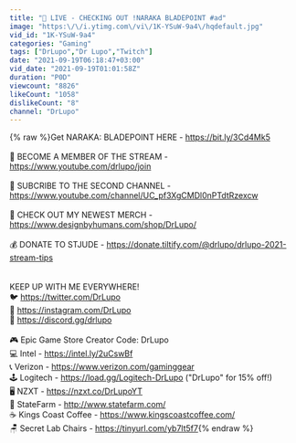 ```yaml
---
title: "🔴 LIVE - CHECKING OUT !NARAKA BLADEPOINT #ad"
image: "https:\/\/i.ytimg.com\/vi\/1K-YSuW-9a4\/hqdefault.jpg"
vid_id: "1K-YSuW-9a4"
categories: "Gaming"
tags: ["DrLupo","Dr Lupo","Twitch"]
date: "2021-09-19T06:18:47+03:00"
vid_date: "2021-09-19T01:01:58Z"
duration: "P0D"
viewcount: "8826"
likeCount: "1058"
dislikeCount: "8"
channel: "DrLupo"
---
```

{% raw %}Get NARAKA: BLADEPOINT HERE - <a rel="nofollow" target="blank" href="https://bit.ly/3Cd4Mk5">https://bit.ly/3Cd4Mk5</a><br /><br />👊 BECOME A MEMBER OF THE STREAM - <a rel="nofollow" target="blank" href="https://www.youtube.com/drlupo/join">https://www.youtube.com/drlupo/join</a><br /><br />👀 SUBCRIBE TO THE SECOND CHANNEL - <a rel="nofollow" target="blank" href="https://www.youtube.com/channel/UC_pf3XgCMDl0nPTdtRzexcw">https://www.youtube.com/channel/UC_pf3XgCMDl0nPTdtRzexcw</a><br /><br />👕 CHECK OUT MY NEWEST MERCH - <a rel="nofollow" target="blank" href="https://www.designbyhumans.com/shop/DrLupo/">https://www.designbyhumans.com/shop/DrLupo/</a><br /><br />💰 DONATE TO STJUDE - <a rel="nofollow" target="blank" href="https://donate.tiltify.com/@drlupo/drlupo-2021-stream-tips">https://donate.tiltify.com/@drlupo/drlupo-2021-stream-tips</a><br /><br /><br />KEEP UP WITH ME EVERYWHERE!<br />🐦 <a rel="nofollow" target="blank" href="https://twitter.com/DrLupo">https://twitter.com/DrLupo</a><br />📸 <a rel="nofollow" target="blank" href="https://instagram.com/DrLupo">https://instagram.com/DrLupo</a><br />📱 <a rel="nofollow" target="blank" href="https://discord.gg/drlupo">https://discord.gg/drlupo</a><br /><br />🎮 Epic Game Store Creator Code: DrLupo<br />💻 Intel - <a rel="nofollow" target="blank" href="https://intel.ly/2uCswBf">https://intel.ly/2uCswBf</a><br />📞 Verizon - <a rel="nofollow" target="blank" href="https://www.verizon.com/gaminggear">https://www.verizon.com/gaminggear</a><br />🕹️ Logitech - <a rel="nofollow" target="blank" href="https://load.gg/Logitech-DrLupo">https://load.gg/Logitech-DrLupo</a> (&quot;DrLupo&quot; for 15% off!)<br />🖥️ NZXT - <a rel="nofollow" target="blank" href="https://nzxt.co/DrLupoYT">https://nzxt.co/DrLupoYT</a><br />🚗 StateFarm - <a rel="nofollow" target="blank" href="http://www.statefarm.com/">http://www.statefarm.com/</a><br />☕ Kings Coast Coffee - <a rel="nofollow" target="blank" href="https://www.kingscoastcoffee.com/">https://www.kingscoastcoffee.com/</a><br />🪑 Secret Lab Chairs - <a rel="nofollow" target="blank" href="https://tinyurl.com/yb7lt5f7">https://tinyurl.com/yb7lt5f7</a>{% endraw %}
